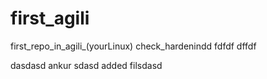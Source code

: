 # first_agili
first_repo_in_agili_(yourLinux)
check_hardenindd
fdfdf
dffdf


dasdasd ankur
sdasd
added filsdasd
